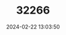 ---
title: "32266"
category: "Stuhlmannia moavi"
draft: false
date: 2024-02-22 13:03:50
languages:
  Malagasy: ["Rahino", "Sambalahiravina"]
---